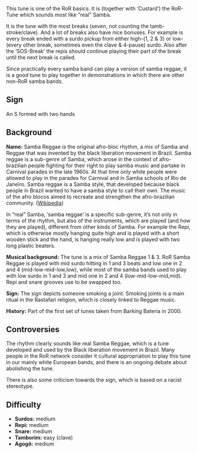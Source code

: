 This tune is one of the RoR basics. It is (together with ‘Custard’) the RoR-Tune which sounds most like “real” Samba.

It is the tune with the most breaks (seven, not counting the tamb-stroke/clave). And a lot of breaks also have nice
bonuses. For example is every break ended with a surdo pickup from either high-(1, 2 & 3) or low- (every other break,
sometimes even the clave & 4-pause) surdo. Also after the ‘SOS-Break’ the repis should continue playing their part of
the break until the next break is called.

Since practically every samba band can play a version of samba reggae, it is a good tune to play together in
demonstrations in which there are other non-RoR samba bands.

## Sign

An S formed with two hands

## Background

**Name:** Samba Reggae is the original afro-bloc rhythm, a mix of Samba and Reggae that was invented by the black liberation movement in Brazil. Samba reggae is a sub-genre of Samba, which arose in the context of afro-brazilian people fighting for their right to play samba music and partake in Carnival parades in the late 1960s. At that time only white people were allowed to play in the parades for Carnival and in Samba schools of Rio de Janeiro. Samba reggae is a Samba style, that developed because black people in Brazil wanted to have a samba style to call their own. The music of the afro blocos aimed to recreate and strengthen the afro-brazilian community. ([Wikipedia](https://en.wikipedia.org/wiki/Samba_reggae))

In “real” Samba, ‘samba reggae’ is a specific sub-genre, it’s not only in terms of the rhythm, but also of the
instruments, which are played (and how they are played), different from other kinds of Samba. For example the Repi,
which is otherwise mostly hanging quite high and is played with a short wooden stick and the hand, is hanging really
low and is played with two long plastic beaters.

**Musical background:** The tune is a mix of Samba Reggae 1 & 3. RoR Samba Reggae is played with mid surdo hitting in 1 and 3 beats and low one in 2 and 4 (mid-low-mid-low,low), while most of the samba bands used to play with low surdo in 1 and 3 and mid one in 2 and 4 (low-mid-low-mid,mid). Repi and snare grooves use to be swapped too.

**Sign:** The sign depicts someone smoking a joint. Smoking joints is a main ritual in the Rastafari religion, which is closely linked to Reggae music.

**History:** Part of the first set of tunes taken from Barking Bateria in 2000.

## Controversies

The rhythm clearly sounds like real Samba Reggae, which is a tune developed and used by the Black liberation movement in Brazil. Many people in the RoR network consider it cultural appropriation to play this tune in our mainly white European bands, and there is an ongoing debate about abolishing the tune.

There is also some criticism towards the sign, which is based on a racist stereotype.

## Difficulty

* **Surdos:** medium
* **Repi:** medium
* **Snare:** medium
* **Tamborim:** easy (clave)
* **Agogô:** medium